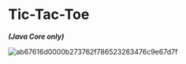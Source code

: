 # Tic-Tac-Toe
***(Java Core only)***

![ab67616d0000b273762f786523263476c9e67d7f](https://user-images.githubusercontent.com/98963081/177788936-9f598b29-37d8-4da4-894b-0212aac8ef9b.jpg)
